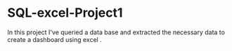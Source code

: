 # SQL-excel-Project1
In this project I've queried a data base and extracted the necessary data to create a dashboard using excel .
